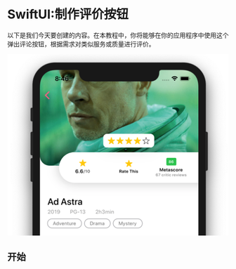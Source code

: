 # SwiftUI:制作评价按钮

以下是我们今天要创建的内容。在本教程中，你将能够在你的应用程序中使用这个弹出评论按钮，根据需求对类似服务或质量进行评价。

![Popup_Review_Button_SwiftUI_Crop](./Popup_Review_Button_SwiftUI_Crop.png)

## 开始

